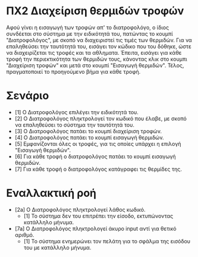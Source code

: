 # ΠΧ2 Διαχείριση θερμιδών τροφών
Αφού γίνει η εισαγωγή των τροφών απ' το διατροφολόγο, ο ίδιος συνδέεται στο σύστημα με την ειδικότητά του, πατώντας το κουμπί "Διατροφολόγος", με σκοπό να διαχειριστεί τις τιμές των θερμιδών. Για να επαληθεύσει την ταυτότητά του, εισάγει τον κώδικο που του δόθηκε, ώστε να διαχειρίζεται τις τροφές και τα αθληματα. Έπειτα, εισάγει για κάθε τροφή την περιεκτικότητα των θερμιδών τους, κάνοντας κλικ στο κουμπι "Διαχείριση τροφών" και μετά στο κουμπί "Εισαγωγή θερμιδών". Τέλος, πραγματοποιεί το προηγούμενο βήμα για κάθε τροφή.

# Σενάριο
* [1] Ο Διατροφολόγος επιλέγει την ειδικότητά του.
* [2] Ο Διατροφολόγος πληκτρολογεί τον κωδικό που έλαβε, με σκοπό να επαληθεύσει το σύστημα την ταυτότητά του.
* [3] Ο Διατροφολόγος πατάει το κουμπί διαχείριση τροφών.
* [4] O Διατροφολόγος πατάει το κουμπί εισαγωγή θερμιδών.
* [5] Εμφανίζονται όλες οι τροφές, για τις οποίες υπάρχει η επιλογή "Εισαγωγή θερμιδών".
* [6] Για κάθε τροφή ο διατροφολόγος πατάει το κουμπί εισαγωγή θερμιδών.
* [7] Για κάθε τροφή ο διατροφολόγος κατάγραφει τις θερμίδες της.

# Εναλλακτική ροή
* [2a] O Διατροφολόγος πληκτρολογεί λάθος κωδικό.
  * [1] Το σύστημα δεν του επιτρέπει την είσοδο, εκτυπώνοντας κατάλληλο μήνυμα.
* [7a] O Διατροφολόγος πληκτρολογεί άκυρο input αντί για θετικό αριθμό.
  * [1] To σύστημα ενημερώνει τον πελάτη για το σφάλμα της εισόδου του με κατάλληλο μήνυμα.
